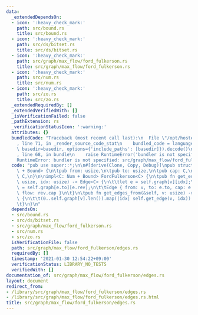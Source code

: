 ```yaml
---
data:
  _extendedDependsOn:
  - icon: ':heavy_check_mark:'
    path: src/bound.rs
    title: src/bound.rs
  - icon: ':heavy_check_mark:'
    path: src/ds/bitset.rs
    title: src/ds/bitset.rs
  - icon: ':heavy_check_mark:'
    path: src/graph/max_flow/ford_fulkerson.rs
    title: src/graph/max_flow/ford_fulkerson.rs
  - icon: ':heavy_check_mark:'
    path: src/num.rs
    title: src/num.rs
  - icon: ':heavy_check_mark:'
    path: src/zo.rs
    title: src/zo.rs
  _extendedRequiredBy: []
  _extendedVerifiedWith: []
  _isVerificationFailed: false
  _pathExtension: rs
  _verificationStatusIcon: ':warning:'
  attributes: {}
  bundledCode: "Traceback (most recent call last):\n  File \"/opt/hostedtoolcache/Python/3.9.1/x64/lib/python3.9/site-packages/onlinejudge_verify/documentation/build.py\"\
    , line 71, in _render_source_code_stat\n    bundled_code = language.bundle(stat.path,\
    \ basedir=basedir, options={'include_paths': [basedir]}).decode()\n  File \"/opt/hostedtoolcache/Python/3.9.1/x64/lib/python3.9/site-packages/onlinejudge_verify/languages/user_defined.py\"\
    , line 68, in bundle\n    raise RuntimeError('bundler is not specified: {}'.format(path.as_posix()))\n\
    RuntimeError: bundler is not specified: src/graph/max_flow/ford_fulkerson/edges.rs\n"
  code: "pub use super::*;\n\n#[derive(Clone, Copy, Debug)]\npub struct Edge<C: Num\
    \ + Bound> {\n\tpub from: usize,\n\tpub to: usize,\n\tpub cap: C,\n\tpub flow:\
    \ C,\n}\n\nimpl<C: Num + Bound> FordFulkerson<C> {\n\tpub fn get_edge(&self, v:\
    \ usize, idx: usize) -> Edge<C> {\n\t\tlet e = self.graph[v][idx];\n\t\tlet rev\
    \ = self.graph[e.to][e.rev];\n\t\tEdge { from: v, to: e.to, cap: e.cap + rev.cap,\
    \ flow: rev.cap }\n\t}\n\tpub fn get_edges_from(&self, v: usize) -> Vec<Edge<C>>\
    \ {\n\t\t(0..self.graph[v].len()).map(|idx| self.get_edge(v, idx)).collect()\n\
    \t}\n}\n"
  dependsOn:
  - src/bound.rs
  - src/ds/bitset.rs
  - src/graph/max_flow/ford_fulkerson.rs
  - src/num.rs
  - src/zo.rs
  isVerificationFile: false
  path: src/graph/max_flow/ford_fulkerson/edges.rs
  requiredBy: []
  timestamp: '2021-01-30 12:54:22+09:00'
  verificationStatus: LIBRARY_NO_TESTS
  verifiedWith: []
documentation_of: src/graph/max_flow/ford_fulkerson/edges.rs
layout: document
redirect_from:
- /library/src/graph/max_flow/ford_fulkerson/edges.rs
- /library/src/graph/max_flow/ford_fulkerson/edges.rs.html
title: src/graph/max_flow/ford_fulkerson/edges.rs
---
```


